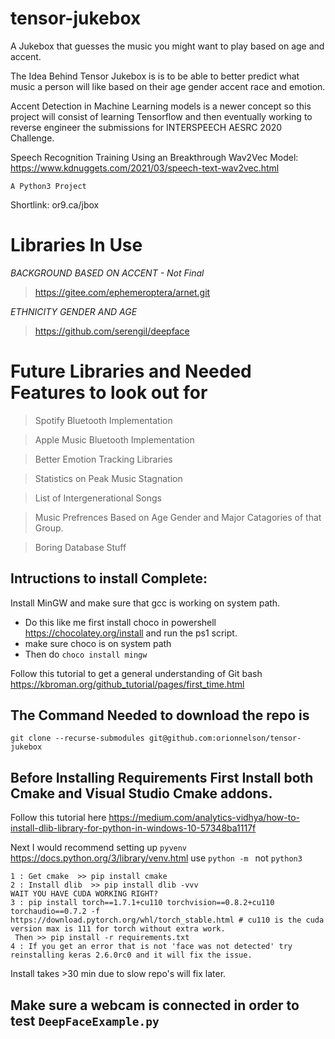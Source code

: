 # tensor-jukebox
A Jukebox that guesses the music you might want to play based on age and accent.

The Idea Behind Tensor Jukebox is is to be able to better predict what music a person will like based on their age gender accent race and emotion.

Accent Detection in Machine Learning models is a newer concept so this project will consist of learning Tensorflow and then eventually working to reverse engineer the submissions for INTERSPEECH AESRC 2020 Challenge.


Speech Recognition Training Using an Breakthrough Wav2Vec Model: 
https://www.kdnuggets.com/2021/03/speech-text-wav2vec.html

```A Python3 Project ```

Shortlink: or9.ca/jbox

# Libraries In Use
 *BACKGROUND BASED ON ACCENT - Not Final*
> https://gitee.com/ephemeroptera/arnet.git
 
 *ETHNICITY GENDER AND AGE*
 
> https://github.com/serengil/deepface

# Future Libraries and Needed Features to look out for

> Spotify Bluetooth Implementation

> Apple Music Bluetooth Implementation

> Better Emotion Tracking Libraries

> Statistics on Peak Music Stagnation

> List of Intergenerational Songs

> Music Prefrences Based on Age Gender and Major Catagories of that Group.

> Boring Database Stuff


## Intructions to install Complete:

Install MinGW and make sure that gcc is working on system path.

- Do this like me first install choco in powershell https://chocolatey.org/install and run the ps1 script.
- make sure choco is on system path
- Then do  ```choco install mingw``` 

Follow this tutorial to get a general understanding of Git bash https://kbroman.org/github_tutorial/pages/first_time.html

## The Command Needed to download the repo is

```git clone --recurse-submodules git@github.com:orionnelson/tensor-jukebox```

## Before Installing Requirements First Install both Cmake and Visual Studio Cmake addons.

Follow this tutorial here https://medium.com/analytics-vidhya/how-to-install-dlib-library-for-python-in-windows-10-57348ba1117f

Next I would recommend setting up ```pyvenv``` https://docs.python.org/3/library/venv.html use ```python -m ``` not ```python3```

```
1 : Get cmake  >> pip install cmake
2 : Install dlib  >> pip install dlib -vvv
WAIT YOU HAVE CUDA WORKING RIGHT?
3 : pip install torch==1.7.1+cu110 torchvision==0.8.2+cu110 torchaudio==0.7.2 -f https://download.pytorch.org/whl/torch_stable.html # cu110 is the cuda version max is 111 for torch without extra work.
 Then >> pip install -r requirements.txt
4 : If you get an error that is not 'face was not detected' try reinstalling keras 2.6.0rc0 and it will fix the issue.
```
Install takes >30 min due to slow repo's will fix later.

## Make sure a webcam is connected in order to test ```DeepFaceExample.py```

